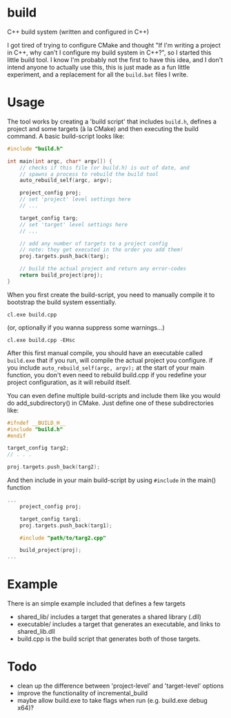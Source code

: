 # build
C++ build system (written and configured in C++)

I got tired of trying to configure CMake and thought "If I'm writing a project in C++, why can't I configure my build system in C++?", so I started this little build tool. I know I'm probably not the first to have this idea, and I don't intend anyone to actually use this, this is just made as a fun little experiment, and a replacement for all the `build.bat` files I write.

# Usage
The tool works by creating a 'build script' that includes ```build.h```, defines a project and some targets (à la CMake) and then executing the build command.
A basic build-script looks like:

```c++
#include "build.h"

int main(int argc, char* argv[]) {
    // checks if this file (or build.h) is out of date, and
    // spawns a process to rebuild the build tool
    auto_rebuild_self(argc, argv);

    project_config proj;
    // set 'project' level settings here
    // ...

    target_config targ;
    // set 'target' level settings here
    // ...

    // add any number of targets to a project config
    // note: they get executed in the order you add them!
    proj.targets.push_back(targ);

    // build the actual project and return any error-codes
    return build_project(proj);
}

```

When you first create the build-script, you need to manually compile it to bootstrap the build system essentially.

```
cl.exe build.cpp
```

(or, optionally if you wanna suppress some warnings...)

```
cl.exe build.cpp -EHsc
```

After this first manual compile, you should have an executable called `build.exe` that if you run, will compile the actual project you configure. if you include `auto_rebuild_self(argc, argv);` at the start of your main function, you don't even need to rebuild build.cpp if you redefine your project configuration, as it will rebuild itself.

You can even define multiple build-scripts and include them like you would do add_subdirectory() in CMake. Just define one of these subdirectories like:

```c++
#ifndef __BUILD_H__
#include "build.h"
#endif

target_config targ2;
// . . .

proj.targets.push_back(targ2);
```

And then include in your main build-script by using `#include` in the main() function

```c++
...
    project_config proj;

    target_config targ1;
    proj.targets.push_back(targ1);

    #include "path/to/targ2.cpp"

    build_project(proj);
...
```

# Example
There is an simple example included that defines a few targets
* shared_lib/ includes a target that generates a shared library (.dll)
* executable/ includes a target that generates an executable, and links to shared_lib.dll
* build.cpp is the build script that generates both of those targets.

# Todo
* clean up the difference between 'project-level' and 'target-level' options
* improve the functionality of incremental_build
* maybe allow build.exe to take flags when run (e.g. build.exe debug x64)?